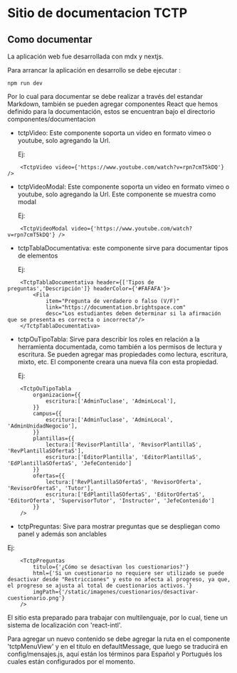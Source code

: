 # Sitio de documentacion TCTP

## Como documentar
La aplicación web fue desarrollada con mdx y nextjs. 

Para arrancar la aplicación en desarrollo se debe ejecutar : 
```
npm run dev
```
Por lo cual para documentar se debe realizar a través del estandar Markdown, también se pueden agregar componentes React que hemos definido para la documentación, estos se encuentran bajo el directorio componentes/documentacion

- tctpVideo: 
    Este componente soporta un video en formato vimeo o youtube, solo agregando la Url.
    
    Ej:
```
    <TctpVideo video={'https://www.youtube.com/watch?v=rpn7cmT5kDQ'} />
```
- tctpVideoModal:
    Este componente soporta un video en formato vimeo o youtube, solo agregando la Url. Este componente se muestra como modal
    
    Ej:
```
    <TctpVideoModal video={'https://www.youtube.com/watch?v=rpn7cmT5kDQ'} />
```
- tctpTablaDocumentativa: este componente sirve para documentar tipos de elementos
    
    Ej:
```
    <TctpTablaDocumentativa header={['Tipos de preguntas','Descripción']} headerColor={'#FAFAFA'}>    
        <Fila 
            item="Pregunta de verdadero o falso (V/F)" 
            link="https://documentation.brightspace.com" 
            desc="Los estudiantes deben determinar si la afirmación que se presenta es correcta o incorrecta"/>
    </TctpTablaDocumentativa>
```
- tctpOuTipoTabla: Sirve para describir los roles en relación a la herramienta documentada, como también a los permisos de lectura y escritura.
    Se pueden agregar mas propiedades como lectura, escritura, mixto, etc. El componente creara una nueva fila con esta propiedad.

    Ej:
```
    <TctpOuTipoTabla 
        organizacion={{
            escritura:['AdminTuclase', 'AdminLocal'],
        }} 
        campus={{
            escritura:['AdminTuclase', 'AdminLocal', 'AdminUnidadNegocio'],        
        }} 
        plantillas={{
            lectura:['RevisorPlantilla', 'RevisorPlantillaS', 'RevPlantillaSOfertaS'], 
            escritura:['EditorPlantilla', 'EditorPlantillaS', 'EdPlantillaSOfertaS', 'JefeContenido']
        }} 
        ofertas={{
            lectura:['RevPlantillaSOfertaS', 'RevisorOferta', 'RevisorOfertaS', 'Tutor'], 
            escritura:['EdPlantillaSOfertaS', 'EditorOfertaS', 'EditorOferta', 'SupervisorTutor', 'Instructor', 'JefeContenido']        
        }} 
    />
```
- tctpPreguntas: Sive para mostrar preguntas que se despliegan como panel y además son anclables

Ej:
```
    <TctpPreguntas    
        titulo={'¿Cómo se desactivan los cuestionarios?'}
        html={'Si un cuestionario no requiere ser utilizado se puede desactivar desde "Restricciones" y esto no afecta al progreso, ya que, el progreso se ajusta al total de cuestionarios activos.'}
        imgPath={'/static/imagenes/cuestionarios/desactivar-cuestionario.png'}
    />
```

El sitio esta preparado para trabajar con multilenguaje, por lo cual, tiene un sistema de localización con 'react-intl'.

Para agregar un nuevo contenido se debe agregar la ruta en el componente 'tctpMenuView' y en el titulo en defaultMessage, que luego se traducirá en config/mensajes.js, aquí están los términos para Español y Portugués los cuales están configurados por el momento.